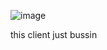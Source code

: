 
![image](https://github.com/user-attachments/assets/16a0272d-ecdf-4803-bb03-c6a2ed8330db)

this client just bussin
